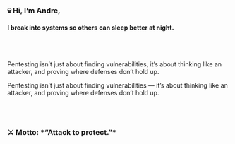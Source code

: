 <div>
    <h3>💀 Hi, I’m Andre,</h3>
    <h4>
        I break into systems so others can sleep better at night.  
    </h4>
    <br>
    <br>
    <p>
        Pentesting isn’t just about finding vulnerabilities, it’s about thinking like an attacker, 
        and proving where defenses don’t hold up.         
    </p>
    <p>
        Pentesting isn’t just about finding vulnerabilities — it’s about thinking like an attacker, 
        and proving where defenses don’t hold up.  
    </p>
    <br>
    <br>
    <h3><strong>⚔️ Motto: *“Attack to protect.”*</strong></h3>
</div>

